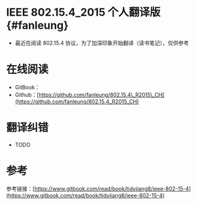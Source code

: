 # IEEE 802.15.4\_2015  个人翻译版 {#fanleung}

* 最近在阅读 802.15.4 协议，为了加深印象开始翻译（读书笔记），仅供参考

# 在线阅读

* GitBook：
* Github：[https://github.com/fanleung/802.15.4\_R2015\_CH](https://github.com/fanleung/802.15.4_R2015_CH)

# 翻译纠错

* TODO

# 参考

参考链接：[https://www.gitbook.com/read/book/tidyjiang8/ieee-802-15-4](https://www.gitbook.com/read/book/tidyjiang8/ieee-802-15-4)

